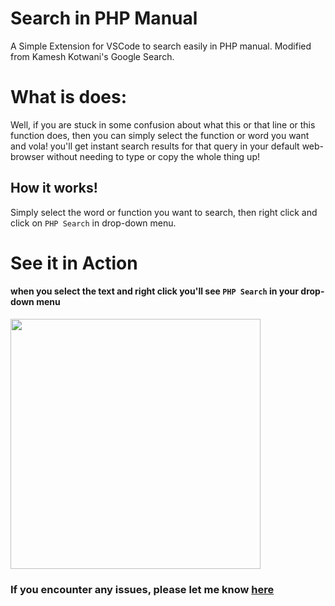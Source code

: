 # Search in PHP Manual
A Simple Extension for VSCode to search easily in PHP manual. Modified from Kamesh Kotwani's Google Search.

# What is does:
Well, if you are stuck in some confusion about what this or that line or this function does, then you can simply select the function or word you want and vola! you'll get instant search results for that query in your default web-browser without needing to type or copy the whole thing up!

## How it works!
Simply select the word or function you want to search, then right click and click on `PHP Search` in drop-down menu.

# See it in Action
#### when you select the text and right click you'll see `PHP Search` in your drop-down menu

<img src="https://s1.ax1x.com/2023/04/29/p93CNw9.png" width="400" border="0">


### If you encounter any issues, please let me know [here](https://github.com/wish5115/php-search/issues)
